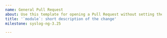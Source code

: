 ```yaml
---
name: General Pull Request
about: Use this template for opening a Pull Request without setting the category of it. Maintainers will set it for you.
title: '`module`: short description of the change'
milestone: syslog-ng-3.25

---
```

